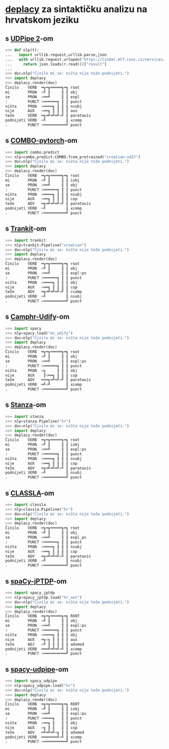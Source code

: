 # [deplacy](https://koichiyasuoka.github.io/deplacy/) za sintaktičku analizu na hrvatskom jeziku

## s [UDPipe 2](http://ufal.mff.cuni.cz/udpipe/2)-om

```py
>>> def nlp(t):
...   import urllib.request,urllib.parse,json
...   with urllib.request.urlopen("https://lindat.mff.cuni.cz/services/udpipe/api/process?model=hr&tokenizer&tagger&parser&data="+urllib.parse.quote(t)) as r:
...     return json.loads(r.read())["result"]
...
>>> doc=nlp("Činilo mi se: ništa nije teže podnijeti.")
>>> import deplacy
>>> deplacy.render(doc)
Činilo    VERB  ═╗═╗═════╗═╗ root
mi        PRON  <╝ ║     ║ ║ obj
se        PRON  <══╝     ║ ║ expl
:         PUNCT <══════╗ ║ ║ punct
ništa     PRON  <════╗ ║ ║ ║ nsubj
nije      AUX   <══╗ ║ ║ ║ ║ aux
teže      VERB  ═╗═╝═╝═╝<╝ ║ parataxis
podnijeti VERB  <╝         ║ xcomp
.         PUNCT <══════════╝ punct
```

## s [COMBO-pytorch](https://gitlab.clarin-pl.eu/syntactic-tools/combo)-om

```py
>>> import combo.predict
>>> nlp=combo.predict.COMBO.from_pretrained("croatian-ud27")
>>> doc=nlp("Činilo mi se: ništa nije teže podnijeti.")
>>> import deplacy
>>> deplacy.render(doc)
Činilo    VERB  ═╗═╗═════╗═╗ root
mi        PRON  <╝ ║     ║ ║ iobj
se        PRON  <══╝     ║ ║ obj
:         PUNCT <══════╗ ║ ║ punct
ništa     PRON  <════╗ ║ ║ ║ nsubj
nije      AUX   <══╗ ║ ║ ║ ║ cop
teže      ADV   ═╗═╝═╝═╝<╝ ║ parataxis
podnijeti VERB  <╝         ║ xcomp
.         PUNCT <══════════╝ punct
```

## s [Trankit](https://github.com/nlp-uoregon/trankit)-om

```py
>>> import trankit
>>> nlp=trankit.Pipeline("croatian")
>>> doc=nlp("Činilo mi se: ništa nije teže podnijeti.")
>>> import deplacy
>>> deplacy.render(doc)
Činilo    VERB  ═╗═╗═════╗═╗ root
mi        PRON  <╝ ║     ║ ║ obj
se        PRON  <══╝     ║ ║ expl:pv
:         PUNCT <══════╗ ║ ║ punct
ništa     PRON  <════╗ ║ ║ ║ obj
nije      AUX   <══╗ ║ ║ ║ ║ cop
teže      ADV   ═╗═╝═╝═╝<╝ ║ ccomp
podnijeti VERB  <╝         ║ nsubj
.         PUNCT <══════════╝ punct
```

## s [Camphr-Udify](https://camphr.readthedocs.io/en/stable/notes/udify.html)-om

```py
>>> import spacy
>>> nlp=spacy.load("en_udify")
>>> doc=nlp("Činilo mi se: ništa nije teže podnijeti.")
>>> import deplacy
>>> deplacy.render(doc)
Činilo    VERB  ═╗═╗═════╗═╗ root
mi        PRON  <╝ ║     ║ ║ obj
se        PRON  <══╝     ║ ║ expl:pv
:         PUNCT <══════╗ ║ ║ punct
ništa     PRON  <╗     ║ ║ ║ obj
nije      AUX    ║<══╗ ║ ║ ║ cop
teže      ADV   ═══╗═╝═╝<╝ ║ parataxis
podnijeti VERB  ═╝<╝       ║ xcomp
.         PUNCT <══════════╝ punct
```

## s [Stanza](https://stanfordnlp.github.io/stanza)-om

```py
>>> import stanza
>>> nlp=stanza.Pipeline("hr")
>>> doc=nlp("Činilo mi se: ništa nije teže podnijeti.")
>>> import deplacy
>>> deplacy.render(doc)
Činilo    VERB  ═╗═╗═════╗═╗ root
mi        PRON  <╝ ║     ║ ║ iobj
se        PRON  <══╝     ║ ║ expl:pv
:         PUNCT <══════╗ ║ ║ punct
ništa     PRON  <════╗ ║ ║ ║ nsubj
nije      AUX   <══╗ ║ ║ ║ ║ cop
teže      ADV   ═╗═╝═╝═╝<╝ ║ parataxis
podnijeti VERB  <╝         ║ nsubj
.         PUNCT <══════════╝ punct
```

## s [CLASSLA](https://github.com/clarinsi/classla)-om

```py
>>> import classla
>>> nlp=classla.Pipeline("hr")
>>> doc=nlp("Činilo mi se: ništa nije teže podnijeti.")
>>> import deplacy
>>> deplacy.render(doc)
Činilo    VERB  ═╗═╗═════╗═╗ root
mi        PRON  <╝ ║     ║ ║ obj
se        PRON  <══╝     ║ ║ expl_pv
:         PUNCT <══════╗ ║ ║ punct
ništa     PRON  <════╗ ║ ║ ║ nsubj
nije      AUX   <══╗ ║ ║ ║ ║ cop
teže      ADV   ═╗═╝═╝═╝<╝ ║ parataxis
podnijeti VERB  <╝         ║ nsubj
.         PUNCT <══════════╝ punct
```

## s [spaCy-jPTDP](https://github.com/KoichiYasuoka/spaCy-jPTDP)-om

```py
>>> import spacy_jptdp
>>> nlp=spacy_jptdp.load("hr_set")
>>> doc=nlp("Činilo mi se: ništa nije teže podnijeti.")
>>> import deplacy
>>> deplacy.render(doc)
Činilo    VERB  ═╗═╗═════╗═╗ ROOT
mi        PRON  <╝ ║     ║ ║ obj
se        PRON  <══╝     ║ ║ expl:pv
:         PUNCT <══════╗ ║ ║ punct
ništa     PRON  <════╗ ║ ║ ║ obj
nije      AUX   ═╗<╗ ║ ║ ║ ║ aux
teže      ADJ   <╝ ║ ║ ║ ║ ║ advmod
podnijeti VERB  ═══╝═╝═╝<╝ ║ xcomp
.         PUNCT <══════════╝ punct
```

## s [spacy-udpipe](https://github.com/TakeLab/spacy-udpipe)-om

```py
>>> import spacy_udpipe
>>> nlp=spacy_udpipe.load("hr")
>>> doc=nlp("Činilo mi se: ništa nije teže podnijeti.")
>>> import deplacy
>>> deplacy.render(doc)
Činilo    VERB  ═╗═╗═════╗═╗ ROOT
mi        PRON  <╝ ║     ║ ║ iobj
se        PRON  <══╝     ║ ║ expl:pv
:         PUNCT <════╗   ║ ║ punct
ništa     PRON  <══╗ ║   ║ ║ obj
nije      AUX   <╗ ║ ║   ║ ║ cop
teže      ADV   ═╝═╝═╝<╗ ║ ║ advmod
podnijeti VERB  ═══════╝<╝ ║ xcomp
.         PUNCT <══════════╝ punct
```

